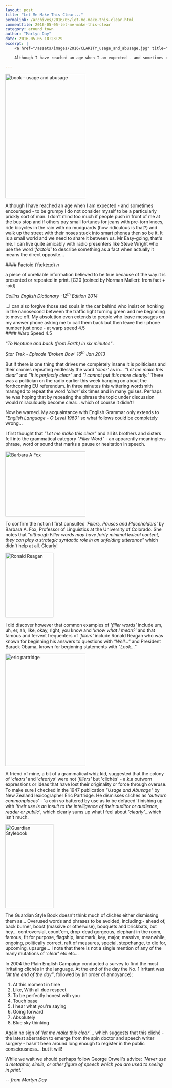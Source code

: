 ```yaml
---
layout: post
title: "Let Me Make This Clear..."
permalink: /archives/2016/05/let-me-make-this-clear.html
commentfile: 2016-05-05-let-me-make-this-clear
category: around_town
author: "Martyn Day"
date: 2016-05-05 18:23:29
excerpt: |
    <a href="/assets/images/2016/CLARITY_usage_and_abusage.jpg" title="See larger version of - book - usage and abusage"><img src="/assets/images/2016/CLARITY_usage_and_abusage_thumb.jpg" width="150" height="232" alt="book - usage and abusage" class="photo right" /></a>

    Although I have reached an age when I am expected - and sometimes encouraged -  to be grumpy I do not consider myself to be a particularly prickly sort of man. I don't mind too much if people push in front of me at the bus stop and if others pay small fortunes for jeans with pre-torn knees, ride bicycles in the rain with no mudguards (how ridiculous is that?) and walk up the street with their noses stuck into smart phones then so be it.

---
```


<a href="/assets/images/2016/CLARITY_usage_and_abusage.jpg" title="See larger version of - book - usage and abusage"><img src="/assets/images/2016/CLARITY_usage_and_abusage_thumb.jpg" width="250" height="387" alt="book - usage and abusage" class="photo right" /></a>

Although I have reached an age when I am expected - and sometimes encouraged - to be grumpy I do not consider myself to be a particularly prickly sort of man. I don't mind too much if people push in front of me at the bus stop and if others pay small fortunes for jeans with pre-torn knees, ride bicycles in the rain with no mudguards (how ridiculous is that?) and walk up the street with their noses stuck into smart phones then so be it. It is a small world and we need to share it between us. Mr Easy-going, that's me. I can live quite amicably with radio presenters like Steve Wright who use the word <em>'factoid'</em> to describe something as a fact when actually it means the direct opposite...

<div markdown="1" class="box">
#### Factoid (ˈfæktɔɪd) <em>n</em>

a piece of unreliable information believed to be true because of the way it is presented or repeated in print. \[C20 (coined by Norman Mailer): from fact + -oid\]

<cite>Collins English Dictionary -12<sup>th</sup> Edition 2014</cite>

</div>
...I can also forgive those sad souls in the car behind who insist on honking in the nanosecond between the traffic light turning green and me beginning to move off. My absolution even extends to people who leave messages on my answer phone asking me to call them back but then leave their phone number just once - at warp speed 4.5

<div markdown="1" class="box">
#### Warp Speed 4.5

<em>"To Neptune and back (from Earth) in six minutes"</em>.

<cite>Star Trek - Episode <em>'Broken Bow'</em> 16<sup>th</sup> Jan 2013</cite>

</div>
But if there is one thing that drives me completely insane it is politicians and their cronies repeating endlessly the word <em>'clear'</em> as in... <em>"Let me make this clear"</em> and <em>"It is perfectly clear"</em> and <em>"I cannot put this more clearly."</em> There was a politician on the radio earlier this week banging on about the forthcoming EU referendum. In three minutes this wittering wordsmith managed to repeat the word <em>'clear'</em> six times and in many guises. Perhaps he was hoping that by repeating the phrase the topic under discussion would miraculously become clear... which of course it didn't!

Now be warned. My acquaintance with English Grammar only extends to <em>"English Language - O Level 1960"</em> so what follows could be completely wrong...

I first thought that <em>"Let me make this clear"</em> and all its brothers and sisters fell into the grammatical category <em>"Filler Word"</em> - an apparently meaningless phrase, word or sound that marks a pause or hesitation in speech.

<a href="/assets/images/2016/CLARITY_Barbara_A_Fox.jpg" title="See larger version of - Barbara A Fox"><img src="/assets/images/2016/CLARITY_Barbara_A_Fox_thumb.jpg" width="250" height="203" alt="Barbara A Fox" class=" right" /></a>

To confirm the notion I first consulted <em>'Fillers, Pauses and Placeholders'</em> by Barbara A. Fox, Professor of Linguistics at the University of Colorado. She notes that <em>"although Filler words may have fairly minimal lexical content, they can play a strategic syntactic role in an unfolding utterance"</em> which didn't help at all. Clearly!

<div markdown="1" class="box">
<a href="/assets/images/2016/CLARITY_Reagan.jpg" title="See larger version of - Ronald Reagan"><img src="/assets/images/2016/CLARITY_Reagan_thumb.jpg" width="150" height="202" alt="Ronald Reagan" class="photo left" /></a>

I did discover however that common examples of <em>'filler words'</em> include um, uh, er, ah, like, okay, right, you know and <em>'know what I mean?'</em> and that famous and fervent frequenters of <em>'fillers'</em> include Ronald Reagan who was known for beginning his answers to questions with <em>"Well..."</em> and President Barack Obama, known for beginning statements with <em>"Look..."</em>

</div>
<a href="/assets/images/2016/CLARITY_eric_partridge.jpg" title="See larger version of - eric partridge"><img src="/assets/images/2016/CLARITY_eric_partridge_thumb.jpg" width="250" height="350" alt="eric partridge" class="photo right" /></a>

A friend of mine, a bit of a grammatical whiz kid, suggested that the colony of <em>'clears'</em> and <em>'clearlys'</em> were not <em>'fillers'</em> but 'clichés' - a.k.a outworn expressions or ideas that have lost their originality or force through overuse. To make sure I checked in the 1947 publication <em>"Usage and Abusage"</em> by New Zealand lexicographer Eric Partridge. He dismisses clichés as <em>'outworn commonplaces'</em> - 'a coin so battered by use as to be defaced' finishing up with <em>'their use is an insult to the intelligence of their auditor or audience, reader or public'</em>, which clearly sums up what I feel about <em>'clearly'</em>...which isn't much.

<a href="/assets/images/2016/CLARITY_Guardian_Stylebook.jpg" title="See larger version of - Guardian Stylebook"><img src="/assets/images/2016/CLARITY_Guardian_Stylebook_thumb.jpg" width="150" height="261" alt="Guardian Stylebook" class="photo right" /></a>

The Guardian Style Book doesn't think much of clichés either dismissing them as... Overused words and phrases to be avoided, including:- ahead of, back burner, boost (massive or otherwise), bouquets and brickbats, but hey... controversial, count'em, drop-dead gorgeous, elephant in the room, famous, fit for purpose, flagship, landmark, key, major, massive, meanwhile, ongoing, politically correct, raft of measures, special, stepchange, to die for, upcoming, upsurge... I note that there is not a single mention of any of the many mutations of <em>'clear'</em> etc etc...

In 2004 the Plain English Campaign conducted a survey to find the most irritating clichés in the language. At the end of the day the No. 1 irritant was <em>"At the end of the day"</em>, followed by (in order of annoyance):

1.  At this moment in time
2.  Like, With all due respect
3.  To be perfectly honest with you
4.  Touch base
5.  I hear what you're saying
6.  Going forward
7.  Absolutely
8.  Blue sky thinking

Again no sign of <em>'let me make this clear'</em>... which suggests that this cliché - the latest aberration to emerge from the spin doctor and speech writer surgery - hasn't been around long enough to register in the public consciousness... but it will!

While we wait we should perhaps follow George Orwell's advice: <em>'Never use a metaphor, simile, or other figure of speech which you are used to seeing in print.'</em>

<cite>-- from Martyn Day</cite>

